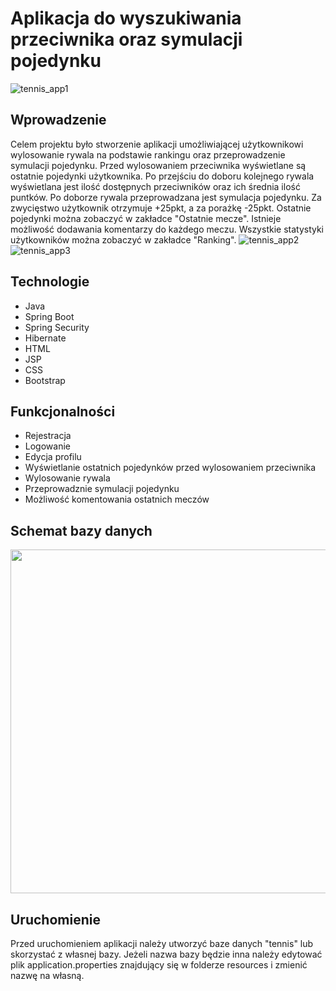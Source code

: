 # Aplikacja do wyszukiwania przeciwnika oraz symulacji pojedynku
![tennis_app1](https://user-images.githubusercontent.com/47396707/58972323-99c67680-87bd-11e9-9c5c-5ebbf13fba12.jpg)
## Wprowadzenie
Celem projektu było stworzenie aplikacji umożliwiającej użytkownikowi wylosowanie 
rywala na podstawie rankingu oraz przeprowadzenie symulacji pojedynku. Przed wylosowaniem przeciwnika wyświetlane są ostatnie pojedynki użytkownika. 
Po przejściu do doboru kolejnego rywala wyświetlana jest ilość dostępnych przeciwników oraz ich średnia ilość puntków. Po doborze rywala przeprowadzana jest symulacja pojedynku. Za zwycięstwo użytkownik otrzymuje +25pkt, a za porażkę -25pkt.
Ostatnie pojedynki można zobaczyć  w zakładce "Ostatnie mecze". Istnieje możliwość dodawania komentarzy do każdego meczu. Wszystkie statystyki użytkowników można zobaczyć w zakładce "Ranking".
![tennis_app2](https://user-images.githubusercontent.com/47396707/58972390-c4b0ca80-87bd-11e9-8cc7-7fd19afeb382.jpg)
![tennis_app3](https://user-images.githubusercontent.com/47396707/58972426-d7c39a80-87bd-11e9-8e79-89792e97bede.jpg)
## Technologie
* Java
* Spring Boot
* Spring Security
* Hibernate
* HTML
* JSP
* CSS
* Bootstrap

## Funkcjonalności
* Rejestracja
* Logowanie
* Edycja profilu
* Wyświetlanie ostatnich pojedynków przed wylosowaniem przeciwnika
* Wylosowanie rywala
* Przeprowadznie symulacji pojedynku
* Możliwość komentowania ostatnich meczów

## Schemat bazy danych
<p align="center">
  <img width="600" height="550" src="https://user-images.githubusercontent.com/47396707/59106534-f0a38b80-8936-11e9-99ba-0b556a9c09a6.jpg">
</p>


## Uruchomienie
Przed uruchomieniem aplikacji należy utworzyć baze danych "tennis" lub skorzystać z własnej bazy. 
Jeżeli nazwa bazy będzie inna należy edytować plik application.properties znajdujący się w folderze resources
i zmienić nazwę na własną.


